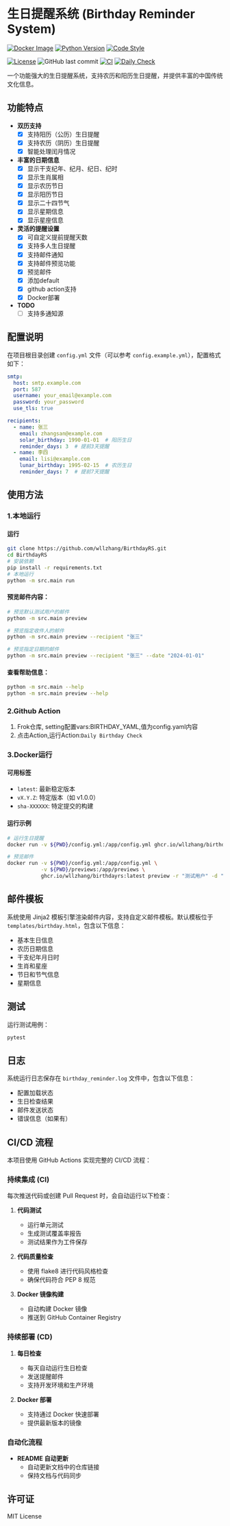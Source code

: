 # 生日提醒系统 (Birthday Reminder System)
[![Docker Image](https://img.shields.io/badge/docker%20image-ghcr.io/wllzhang/birthdayrs-blue)](https://github.com/wllzhang/BirthdayRS/pkgs/container/birthdayrs)
[![Python Version](https://img.shields.io/badge/python-3.10-blue.svg)](https://www.python.org/downloads/release/python-3100/)
[![Code Style](https://img.shields.io/badge/code%20style-flake8-black.svg)](https://flake8.pycqa.org/)

[![License](https://img.shields.io/badge/license-MIT-green.svg)](LICENSE)
![GitHub last commit](https://img.shields.io/github/last-commit/wllzhang/BirthdayRS)
[![CI](https://github.com/wllzhang/BirthdayRS/actions/workflows/ci.yml/badge.svg)](https://github.com/wllzhang/BirthdayRS/actions/workflows/ci.yml)
[![Daily Check](https://github.com/wllzhang/BirthdayRS/actions/workflows/daily_check.yml/badge.svg)](https://github.com/wllzhang/BirthdayRS/actions/workflows/daily_check.yml)

一个功能强大的生日提醒系统，支持农历和阳历生日提醒，并提供丰富的中国传统文化信息。

<!-- ![GitHub stars](https://img.shields.io/github/stars/wllzhang/BirthdayRS?style=social)
![GitHub forks](https://img.shields.io/github/forks/wllzhang/BirthdayRS?style=social)
![GitHub issues](https://img.shields.io/github/issues/wllzhang/BirthdayRS) -->


## 功能特点

- **双历支持**
  - [x] 支持阳历（公历）生日提醒
  - [x] 支持农历（阴历）生日提醒
  - [x] 智能处理闰月情况

- **丰富的日期信息**
  - [x] 显示干支纪年、纪月、纪日、纪时
  - [x] 显示生肖属相
  - [x] 显示农历节日
  - [x] 显示阳历节日
  - [x] 显示二十四节气
  - [x] 显示星期信息
  - [x] 显示星座信息

- **灵活的提醒设置**
  - [x] 可自定义提前提醒天数
  - [x] 支持多人生日提醒
  - [x] 支持邮件通知
  - [x] 支持邮件预览功能
  - [x] 预览邮件
  - [x] 添加default 
  - [x] github action支持
  - [X] Docker部署
- **TODO**
  - [ ] 支持多通知源

## 配置说明

在项目根目录创建 `config.yml` 文件（可以参考 `config.example.yml`），配置格式如下：

```yaml
smtp:
  host: smtp.example.com
  port: 587
  username: your_email@example.com
  password: your_password
  use_tls: true

recipients:
  - name: 张三
    email: zhangsan@example.com
    solar_birthday: 1990-01-01  # 阳历生日
    reminder_days: 3  # 提前3天提醒
  - name: 李四
    email: lisi@example.com
    lunar_birthday: 1995-02-15  # 农历生日
    reminder_days: 7  # 提前7天提醒
```

## 使用方法

### 1.本地运行
#### 运行
```bash
git clone https://github.com/wllzhang/BirthdayRS.git
cd BirthdayRS
# 安装依赖 
pip install -r requirements.txt
# 本地运行
python -m src.main run
```
#### 预览邮件内容：
```bash
# 预览默认测试用户的邮件
python -m src.main preview

# 预览指定收件人的邮件
python -m src.main preview --recipient "张三"

# 预览指定日期的邮件
python -m src.main preview --recipient "张三" --date "2024-01-01"
```
#### 查看帮助信息：
```bash
python -m src.main --help
python -m src.main preview --help
```
### 2.Github Action
   1. Frok仓库, setting配置vars:BIRTHDAY_YAML,值为config.yaml内容
   2. 点击Action,运行Action:`Daily Birthday Check`
   
### 3.Docker运行

#### 可用标签
- `latest`: 最新稳定版本
- `vX.Y.Z`: 特定版本（如 v1.0.0）
- `sha-XXXXXX`: 特定提交的构建

#### 运行示例

```bash
# 运行生日提醒
docker run -v ${PWD}/config.yml:/app/config.yml ghcr.io/wllzhang/birthdayrs:latest run

# 预览邮件
docker run -v ${PWD}/config.yml:/app/config.yml \
           -v ${PWD}/previews:/app/previews \
           ghcr.io/wllzhang/birthdayrs:latest preview -r "测试用户" -d "2024-01-01"
``` 

## 邮件模板

系统使用 Jinja2 模板引擎渲染邮件内容，支持自定义邮件模板。默认模板位于 `templates/birthday.html`，包含以下信息：

- 基本生日信息
- 农历日期信息
- 干支纪年月日时
- 生肖和星座
- 节日和节气信息
- 星期信息

## 测试

运行测试用例：
```bash
pytest
```

## 日志

系统运行日志保存在 `birthday_reminder.log` 文件中，包含以下信息：
- 配置加载状态
- 生日检查结果
- 邮件发送状态
- 错误信息（如果有）
 

## CI/CD 流程

本项目使用 GitHub Actions 实现完整的 CI/CD 流程：

### 持续集成 (CI)

每次推送代码或创建 Pull Request 时，会自动运行以下检查：

1. **代码测试**
   - 运行单元测试
   - 生成测试覆盖率报告
   - 测试结果作为工件保存

2. **代码质量检查**
   - 使用 flake8 进行代码风格检查
   - 确保代码符合 PEP 8 规范

3. **Docker 镜像构建**
   - 自动构建 Docker 镜像
   - 推送到 GitHub Container Registry

### 持续部署 (CD)

1. **每日检查**
   - 每天自动运行生日检查
   - 发送提醒邮件
   - 支持开发环境和生产环境

2. **Docker 部署**
   - 支持通过 Docker 快速部署
   - 提供最新版本的镜像

### 自动化流程

- **README 自动更新**
  - 自动更新文档中的仓库链接
  - 保持文档与代码同步

## 许可证

MIT License 

